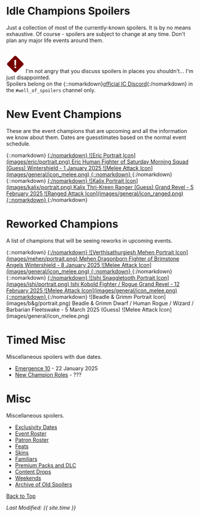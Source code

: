 # Idle Champions Spoilers

Just a collection of most of the currently-known spoilers. It is by no means exhaustive. Of course - spoilers are subject to change at any time. Don't plan any major life events around them.

<br/><span class="spoilerWarningRow">
<span class="spoilerWarningIcon">![Warning Icon](images/general/warning.png)</span>
<span class="spoilerWarning">I'm not angry that you discuss spoilers in places you shouldn't... I'm just disappointed.<br/>Spoilers belong on the {::nomarkdown}<a href="https://discord.gg/idlechampions" target="_blank">official IC Discord</a>{:/nomarkdown} in the `#well_of_spoilers` channel only.</span>
</span>

# New Event Champions

These are the event champions that are upcoming and all the information we know about them. Dates are guesstimates based on the normal event schedule.

<span class="indexChampionTableColumn">
{::nomarkdown}
<a href="eric.html">
{:/nomarkdown}
    <span class="indexChampionTableRow">
        <span class="indexChampionTableIcon">
            ![Eric Portrait Icon](images/eric/portrait.png)
        </span>
        <span class="indexChampionTableInfo">
            <span class="indexChampionTableChampion">
                Eric
            </span>
            <span class="indexChampionTableEvent">
                <span class="indexChampionTableNoLink">Human Fighter of Saturday Morning Squad (Guess)</span>
            </span>
            <span class="indexChampionTableEvent">
                <span class="indexChampionTableNoLink">Wintershield - 1 January 2025</span>
            </span>
        </span>
        <span class="indexChampionTableAttack">
            ![Melee Attack Icon](images/general/icon_melee.png)
        </span>
    </span>
{::nomarkdown}
</a>
{:/nomarkdown}
{::nomarkdown}
<a href="kalix.html">
{:/nomarkdown}
    <span class="indexChampionTableRow">
        <span class="indexChampionTableIcon">
            ![Kalix Portrait Icon](images/kalix/portrait.png)
        </span>
        <span class="indexChampionTableInfo">
            <span class="indexChampionTableChampion">
                Kalix
            </span>
            <span class="indexChampionTableEvent">
                <span class="indexChampionTableNoLink">Thri-Kreen Ranger (Guess)</span>
            </span>
            <span class="indexChampionTableEvent">
                <span class="indexChampionTableNoLink">Grand Revel - 5 February 2025</span>
            </span>
        </span>
        <span class="indexChampionTableAttack">
            ![Ranged Attack Icon](images/general/icon_ranged.png)
        </span>
    </span>
{::nomarkdown}
</a>
{:/nomarkdown}
</span>

# Reworked Champions

A list of champions that will be seeing reworks in upcoming events.

<span class="indexChampionTableColumn">
{::nomarkdown}
<a href="mehen.html">
{:/nomarkdown}
    <span class="indexChampionTableRow">
        <span class="indexChampionTableIcon">
            ![Verthisathurgiesh Mehen Portrait Icon](images/mehen/portrait.png)
        </span>
        <span class="indexChampionTableInfo">
            <span class="indexChampionTableChampion">
                Mehen
            </span>
            <span class="indexChampionTableEvent">
                <span class="indexChampionTableNoLink">Dragonborn Fighter of Brimstone Angels</span>
            </span>
            <span class="indexChampionTableEvent">
                <span class="indexChampionTableNoLink">Wintershield - 8 January 2025</span>
            </span>
        </span>
        <span class="indexChampionTableAttack">
            ![Melee Attack Icon](images/general/icon_melee.png)
        </span>
    </span>
{::nomarkdown}
</a>
{:/nomarkdown}
{::nomarkdown}
<a href="ishi.html">
{:/nomarkdown}
    <span class="indexChampionTableRow">
        <span class="indexChampionTableIcon">
            ![Ishi Snaggletooth Portrait Icon](images/ishi/portrait.png)
        </span>
        <span class="indexChampionTableInfo">
            <span class="indexChampionTableChampion">
                Ishi
            </span>
            <span class="indexChampionTableEvent">
                <span class="indexChampionTableNoLink">Kobold Fighter / Rogue</span>
            </span>
            <span class="indexChampionTableEvent">
                <span class="indexChampionTableNoLink">Grand Revel - 12 February 2025</span>
            </span>
        </span>
        <span class="indexChampionTableAttack">
            ![Melee Attack Icon](images/general/icon_melee.png)
        </span>
    </span>
{::nomarkdown}
</a>
{:/nomarkdown}
    <span class="indexChampionTableRowNoHover">
        <span class="indexChampionTableIcon">
            ![Beadle & Grimm Portrait Icon](images/b&g/portrait.png)
        </span>
        <span class="indexChampionTableInfo">
            <span class="indexChampionTableChampion">
                Beadle & Grimm
            </span>
            <span class="indexChampionTableEvent">
                <span class="indexChampionTableNoLink">Dwarf / Human Rogue / Wizard / Barbarian</span>
            </span>
            <span class="indexChampionTableEvent">
                <span class="indexChampionTableNoLink">Fleetswake - 5 March 2025 (Guess)</span>
            </span>
        </span>
        <span class="indexChampionTableAttack">
            ![Melee Attack Icon](images/general/icon_melee.png)
        </span>
    </span>
</span>

# Timed Misc

Miscellaneous spoilers with due dates.

* [Emergence 10](emergence_10.md) - 22 January 2025
* [New Champion Roles](new_champion_roles.md) - ???

# Misc

Miscellaneous spoilers.

* [Exclusivity Dates](exclusivitydates.md)
* [Event Roster](event_roster.md)
* [Patron Roster](patron_roster.md)
* [Feats](feats.md)
* [Skins](skins.md)
* [Familiars](familiars.md)
* [Premium Packs and DLC](premium.md)
* [Content Drops](contentdrops.md)
* [Weekends](weekends.md)
* [Archive of Old Spoilers](archive.md)

[Back to Top](#top)

*Last Modified: {{ site.time }}*